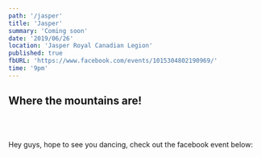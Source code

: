 ```yaml
---
path: '/jasper'
title: 'Jasper'
summary: 'Coming soon'
date: '2019/06/26'
location: 'Jasper Royal Canadian Legion'
published: true
fbURL: 'https://www.facebook.com/events/1015304802190969/'
time: '9pm'
---
```


## Where the mountains are!

<br/><br/>

Hey guys, hope to see you dancing, check out the facebook event below:
